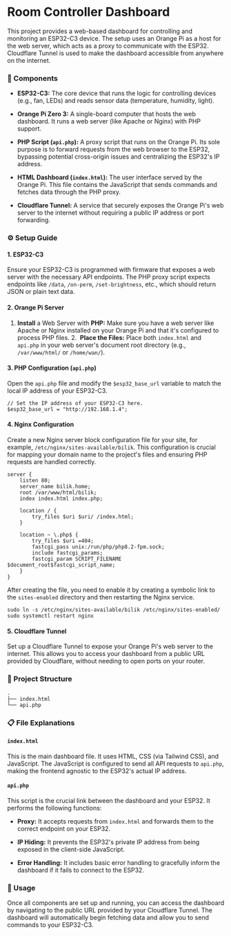 # Room Controller Dashboard

This project provides a web-based dashboard for controlling and monitoring an ESP32-C3 device. The setup uses an Orange Pi as a host for the web server, which acts as a proxy to communicate with the ESP32. Cloudflare Tunnel is used to make the dashboard accessible from anywhere on the internet.

### 🔌 Components

* **ESP32-C3:** The core device that runs the logic for controlling devices (e.g., fan, LEDs) and reads sensor data (temperature, humidity, light).

* **Orange Pi Zero 3:** A single-board computer that hosts the web dashboard. It runs a web server (like Apache or Nginx) with PHP support.

* **PHP Script (`api.php`):** A proxy script that runs on the Orange Pi. Its sole purpose is to forward requests from the web browser to the ESP32, bypassing potential cross-origin issues and centralizing the ESP32's IP address.

* **HTML Dashboard (`index.html`):** The user interface served by the Orange Pi. This file contains the JavaScript that sends commands and fetches data through the PHP proxy.

* **Cloudflare Tunnel:** A service that securely exposes the Orange Pi's web server to the internet without requiring a public IP address or port forwarding.

### ⚙️ Setup Guide

#### 1. ESP32-C3

Ensure your ESP32-C3 is programmed with firmware that exposes a web server with the necessary API endpoints. The PHP proxy script expects endpoints like `/data`, `/on-perm`, `/set-brightness`, etc., which should return JSON or plain text data.

#### 2. Orange Pi Server

1.  **Install** a Web Server with **PHP:** Make sure you have a web server like Apache or Nginx installed on your Orange Pi and that it's configured to process PHP files.
2.  **Place the Files:** Place both `index.html` and `api.php` in your web server's document root directory (e.g., `/var/www/html/` or `/home/wan/`).

#### 3. PHP Configuration (`api.php`)

Open the `api.php` file and modify the `$esp32_base_url` variable to match the local IP address of your ESP32-C3.

```
// Set the IP address of your ESP32-C3 here.
$esp32_base_url = "http://192.168.1.4"; 

```

#### 4. Nginx Configuration

Create a new Nginx server block configuration file for your site, for example, `/etc/nginx/sites-available/bilik`. This configuration is crucial for mapping your domain name to the project's files and ensuring PHP requests are handled correctly.

```
server {
    listen 80;
    server_name bilik.home;
    root /var/www/html/bilik;
    index index.html index.php;

    location / {
        try_files $uri $uri/ /index.html;
    }

    location ~ \.php$ {
        try_files $uri =404;
        fastcgi_pass unix:/run/php/php8.2-fpm.sock;
        include fastcgi_params;
        fastcgi_param SCRIPT_FILENAME $document_root$fastcgi_script_name;
    }
}

```

After creating the file, you need to enable it by creating a symbolic link to the `sites-enabled` directory and then restarting the Nginx service.

```
sudo ln -s /etc/nginx/sites-available/bilik /etc/nginx/sites-enabled/
sudo systemctl restart nginx

```

#### 5. Cloudflare Tunnel

Set up a Cloudflare Tunnel to expose your Orange Pi's web server to the internet. This allows you to access your dashboard from a public URL provided by Cloudflare, without needing to open ports on your router.

### 📂 Project Structure

```
.
├── index.html
└── api.php

```

### 📋 File Explanations

#### `index.html`

This is the main dashboard file. It uses HTML, CSS (via Tailwind CSS), and JavaScript. The JavaScript is configured to send all API requests to `api.php`, making the frontend agnostic to the ESP32's actual IP address.

#### `api.php`

This script is the crucial link between the dashboard and your ESP32. It performs the following functions:

* **Proxy:** It accepts requests from `index.html` and forwards them to the correct endpoint on your ESP32.

* **IP Hiding:** It prevents the ESP32's private IP address from being exposed in the client-side JavaScript.

* **Error Handling:** It includes basic error handling to gracefully inform the dashboard if it fails to connect to the ESP32.

### 🚀 Usage

Once all components are set up and running, you can access the dashboard by navigating to the public URL provided by your Cloudflare Tunnel. The dashboard will automatically begin fetching data and allow you to send commands to your ESP32-C3.
